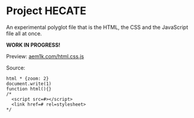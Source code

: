 # Project HECATE

An experimental polyglot file that is the HTML, the CSS and the JavaScript file all at once. 

**WORK IN PROGRESS!**

Preview: [aem1k.com/html.css.js](http://aem1k.com/html.css.js)

Source:

```
html * {zoom: 2}
document.write(1)
function html(){}
/*
  <script src=#></script>
  <link href=# rel=stylesheet>
*/
```
